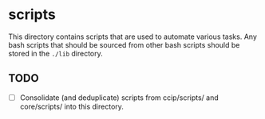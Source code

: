 # scripts

This directory contains scripts that are used to automate various tasks. Any bash scripts that should be sourced from other bash scripts should be stored in the `./lib` directory.

## TODO

- [ ] Consolidate (and deduplicate) scripts from ccip/scripts/ and core/scripts/ into this directory.
